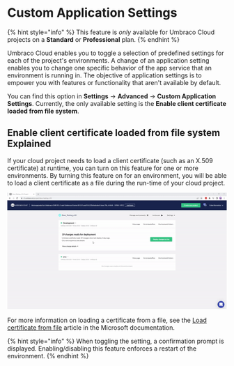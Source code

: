 
# Custom Application Settings

{% hint style="info" %}
This feature is *only* available for Umbraco Cloud projects on a **Standard** or **Professional** plan.
{% endhint %}

Umbraco Cloud enables you to toggle a selection of predefined settings for each of the project's environments.
A change of an application setting enables you to change one specific behavior of the app service that an environment is running in. The objective of application settings is to empower you with features or functionality that aren't available by default.

You can find this option in **Settings** -> **Advanced** -> **Custom Application Settings**. Currently, the only available setting is the **Enable client certificate loaded from file system**.

## Enable client certificate loaded from file system Explained

If your cloud project needs to load a client certificate (such as an X.509 certificate) at runtime, you can turn on this feature for one or more environments.
By turning this feature on for an environment, you will be able to load a client certificate as a file during the run-time of your cloud project.

![Enable Client Certificate](Images/EnableClientCertificateLoadedFromFileSystem-v10.gif)

For more information on loading a certificate from a file, see the [Load certificate from file](https://docs.microsoft.com/en-us/azure/app-service/configure-ssl-certificate-in-code#load-certificate-from-file) article in the Microsoft documentation.

{% hint style="info" %}
When toggling the setting, a confirmation prompt is displayed. Enabling/disabling this feature enforces a restart of the environment.
{% endhint %}
